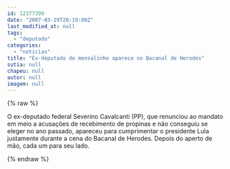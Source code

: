 ```yaml
---
id: 12377399
date: "2007-03-29T20:19:00Z"
last_modified_at: null
tags:
  - "deputado"
categories:
  - "noticias"
title: "Ex-deputado do mensalinho aparece no Bacanal de Herodes"
sutia: null
chapeu: null
autor: null
imagem: null
---
```

{% raw %}
<p>O ex-deputado federal Severino Cavalcanti (PP),&nbsp;que renunciou ao mandato em meio a&nbsp;acusações de recebimento de propinas&nbsp;e não conseguiu se eleger no ano passado,&nbsp;apareceu para cumprimentar o presidente Lula justamente durante a cena do Bacanal de Herodes. Depois do aperto de mão, cada um para seu lado. </p>
{% endraw %}